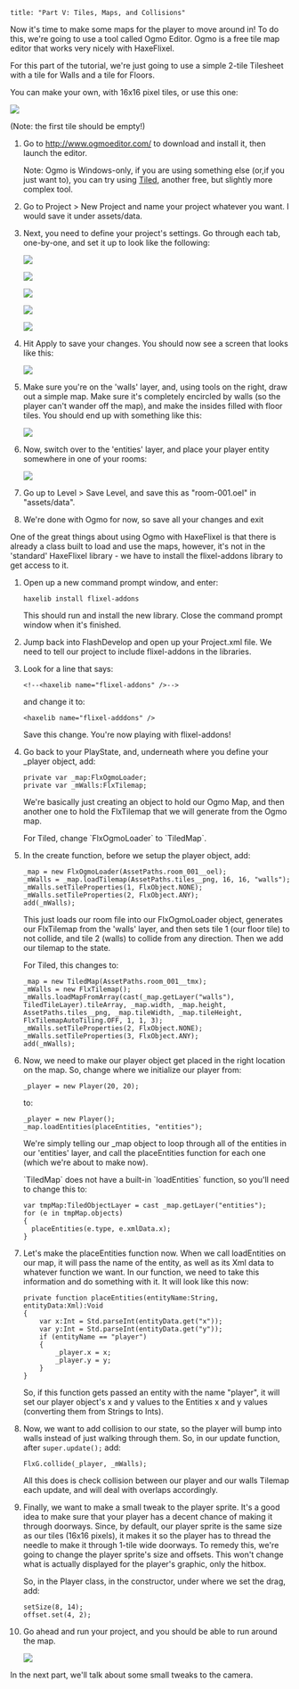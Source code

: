```
title: "Part V: Tiles, Maps, and Collisions"
```

<p>Now it's time to make some maps for the player to move around in! To do this, we're going to use a tool called Ogmo Editor. Ogmo is a free tile map editor that works very nicely with HaxeFlixel.</p>

<p>For this part of the tutorial, we're just going to use a simple 2-tile Tilesheet with a tile for Walls and a tile for Floors.</p>

<p>You can make your own, with 16x16 pixel tiles, or use this one:</p>
<p><a href="https://github.com/HaxeFlixel/flixel-demos/blob/dev/Tutorials/TurnBasedRPG/assets/images/tiles.png"><img src="https://raw.githubusercontent.com/HaxeFlixel/flixel-demos/master/Tutorials/TurnBasedRPG/
assets/images/tiles.png" /></a></p>
<p>(Note: the first tile should be empty!)</p>

<ol>
	<li>
		<p>Go to <a href="http://www.ogmoeditor.com/">http://www.ogmoeditor.com/</a> to download and install it, then launch the editor.</p>
    <p>Note: Ogmo is Windows-only, if you are using something else (or,if you just want to), you can try using <a href="http://www.mapeditor.org/">Tiled</a>, another free, but slightly more complex tool.</p>
	</li>
	<li>
		<p>Go to Project > New Project and name your project whatever you want. I would save it under assets/data.</p>
	</li>
	<li>
		<p>Next, you need to define your project's settings. Go through each tab, one-by-one, and set it up to look like the following:</p>
		<p><img src="../images/04_tutorials/0007.png" /></p>
		<p><img src="../images/04_tutorials/0008.png" /></p>
		<p><img src="../images/04_tutorials/0008b.png" /></p>
		<p><img src="../images/04_tutorials/0009.png" /></p>
		<p><img src="../images/04_tutorials/0010.png" /></p>
	</li>
	<li>
		<p>Hit Apply to save your changes. You should now see a screen that looks like this:</p>
		<p><img src="../images/04_tutorials/0011.png" /></p>
	</li>
	<li>
		<p>Make sure you're on the 'walls' layer, and, using tools on the right, draw out a simple map. Make sure it's completely encircled by walls (so the player can't wander off the map), and make the insides filled with floor tiles. You should end up with something like this:</p>
		<p><img src="../images/04_tutorials/0012.png" /></p>
	</li>
	<li>
		<p>Now, switch over to the 'entities' layer, and place your player entity somewhere in one of your rooms:</p>
		<p><img src="../images/04_tutorials/0013.png" /></p>
	</li>
	<li>
		<p>Go up to Level > Save Level, and save this as "room-001.oel" in "assets/data".</p>
	</li>
	<li>
		<p>We're done with Ogmo for now, so save all your changes and exit</p>
	</li>
</ol>

<p>One of the great things about using Ogmo with HaxeFlixel is that there is already a class built to load and use the maps, however, it's not in the 'standard' HaxeFlixel library - we have to install the flixel-addons library to get access to it.</p>

<ol>
	<li>
		<p>Open up a new command prompt window, and enter:</p>
		<p><pre><code class="bash">haxelib install flixel-addons</code></pre></p>
		<p>This should run and install the new library. Close the command prompt window when it's finished.</p>
	</li>
	<li>
		<p>Jump back into FlashDevelop and open up your Project.xml file. We need to tell our project to include flixel-addons in the libraries.</p>
	</li>
	<li>
		<p>Look for a line that says:</p>
		<p><pre><code class="xml">&lt;!--&lt;haxelib name="flixel-addons" /&gt;--&gt;</code></pre></p>
		<p>and change it to:</p>
		<p><pre><code class="xml">&lt;haxelib name="flixel-adddons" /&gt;</code></pre></p>
		<p>Save this change. You're now playing with flixel-addons!</p>
	</li>
	<li>
		<p>Go back to your PlayState, and,  underneath where you define your _player object, add:</p>
		<p><pre><code class="haxe">private var _map:FlxOgmoLoader;
private var _mWalls:FlxTilemap;</code></pre></p>
		<p>We're basically just creating an object to hold our Ogmo Map, and then another one to hold the FlxTilemap that we will generate from the Ogmo map.</p>
    <p>For Tiled, change `FlxOgmoLoader` to `TiledMap`.</p>
	</li>
	<li>
		<p>In the create function, before we setup the player object, add:</p>
		<p><pre><code class="haxe">_map = new FlxOgmoLoader(AssetPaths.room_001&#95;&#95;oel);
_mWalls = _map.loadTilemap(AssetPaths.tiles&#95;&#95;png, 16, 16, "walls");
_mWalls.setTileProperties(1, FlxObject.NONE);
_mWalls.setTileProperties(2, FlxObject.ANY);
add(_mWalls);</code></pre></p>
		<p>This just loads our room file into our FlxOgmoLoader object, generates our FlxTilemap from the 'walls' layer, and then sets tile 1 (our floor tile) to not collide, and tile 2 (walls) to collide from any direction. Then we add our tilemap to the state.</p>
    <p>For Tiled, this changes to:</p>
    <p><pre><code class="haxe">_map = new TiledMap(AssetPaths.room_001__tmx);
_mWalls = new FlxTilemap();
_mWalls.loadMapFromArray(cast(_map.getLayer("walls"), TiledTileLayer).tileArray, _map.width, _map.height, AssetPaths.tiles__png, _map.tileWidth, _map.tileHeight, FlxTilemapAutoTiling.OFF, 1, 1, 3);
_mWalls.setTileProperties(2, FlxObject.NONE);
_mWalls.setTileProperties(3, FlxObject.ANY);
add(_mWalls);</code></pre></p>
	</li>
	<li>
		<p>Now, we need to make our player object get placed in the right location on the map. So, change where we initialize our player from:</p>
		<p><pre><code class="haxe">_player = new Player(20, 20);</code></pre></p>
		<p>to:</p>
		<p><pre><code class="haxe">_player = new Player();
_map.loadEntities(placeEntities, "entities");</code></pre></p>
		<p>We're simply telling our _map object to loop through all of the entities in our 'entities' layer, and call the placeEntities function for each one (which we're about to make now).</p>
    <p>`TiledMap` does not have a built-in `loadEntities` function, so you'll need to change this to:</p>
    <p><pre><code class="haxe">var tmpMap:TiledObjectLayer = cast _map.getLayer("entities");
for (e in tmpMap.objects)
{
  placeEntities(e.type, e.xmlData.x);
}</code></pre></p>
	</li>
	<li>
		<p>Let's make the placeEntities function now. When we call loadEntities on our map, it will pass the name of the entity, as well as its Xml data to whatever function we want. In our function, we need to take this information and do something with it. It will look like this now:</p>
		<p><pre><code class="haxe">private function placeEntities(entityName:String, entityData:Xml):Void
{
	var x:Int = Std.parseInt(entityData.get("x"));
	var y:Int = Std.parseInt(entityData.get("y"));
	if (entityName == "player")
	{
		_player.x = x;
		_player.y = y;
	}
}</code></pre></p>
		<p>So, if this function gets passed an entity with the name "player", it will set our player object's x and y values to the Entities x and y values (converting them from Strings to Ints).</p>
	</li>
	<li>
		<p>Now, we want to add collision to our state, so the player will bump into walls instead of just walking through them. So, in our update function, after <code>super.update();</code> add:</p>
		<p><pre><code class="haxe">FlxG.collide(_player, _mWalls);</code></pre></p>
		<p>All this does is check collision between our player and our walls Tilemap each update, and will deal with overlaps accordingly.</p>
	</li>
	<li>
		<p>Finally, we want to make a small tweak to the player sprite. It's a good idea to make sure that your player has a decent chance of making it through doorways. Since, by default, our player sprite is the same size as our tiles (16x16 pixels), it makes it so the player has to thread the needle to make it through 1-tile wide doorways. To remedy this, we're going to change the player sprite's size and offsets. This won't change what is actually displayed for the player's graphic, only the hitbox.</p>
		<p>So, in the Player class, in the constructor, under where we set the drag, add:</p>
		<p><pre><code class="haxe">setSize(8, 14);
offset.set(4, 2);</code></pre></p>
	</li>
	<li>
		<p>Go ahead and run your project, and you should be able to run around the map.</p>
		<p><img src="../images/04_tutorials/0013b.png" /></p>
	</li>
</ol>

<p>In the next part, we'll talk about some small tweaks to the camera.</p>